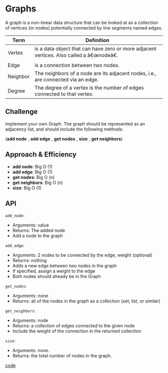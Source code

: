 # Graphs
<!-- Short summary or background information -->

A graph is a non-linear data structure that can be looked at as a collection of vertices (or nodes) potentially connected by line segments named edges.


| Term | Definition |
|--|--|
| Vertex | is a data object that can have zero or more adjacent vertices. Also called a â€œnodeâ€. |
| Edge | is a connection between two nodes. |
| Neighbor | The neighbors of a node are its adjacent nodes, i.e., are connected via an edge. |
| Degree | The degree of a vertex is the number of edges connected to that vertex. |

## Challenge
<!-- Description of the challenge -->

Implement your own Graph. The graph should be represented as an adjacency list, and should include the following methods:

(**add node** , **add edge** , **get nodes** , **size** , **get neighbors**)


## Approach & Efficiency
<!-- What approach did you take? Why? What is the Big O space/time for this approach? -->

- **add node**: Big O (1)
- **add edge**: Big O (1)
- **get nodes**: Big O (n)
- **get neighbors**: Big O (n)
- **size**: Big O (1)


## API
<!-- Description of each method publicly available in your Graph -->

`add_node`: 

- Arguments: value
- Returns: The added node
- Add a node to the graph

`add_edge`: 

- Arguments: 2 nodes to be connected by the edge, weight (optional)
- Returns: nothing
- Adds a new edge between two nodes in the graph
- If specified, assign a weight to the edge
- Both nodes should already be in the Graph

`get_nodes`:

- Arguments: none
- Returns: all of the nodes in the graph as a collection (set, list, or similar)

`get_neighbors`:

- Arguments: node
- Returns: a collection of edges connected to the given node
- Include the weight of the connection in the returned collection

`size`:

- Arguments: none.
- Returns: the total number of nodes in the graph.

[code](graph.py)
